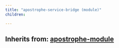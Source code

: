 ```yaml
---
title: "apostrophe-service-bridge (module)"
children:

---
```

## Inherits from: [apostrophe-module](../apostrophe-module/index.html)

